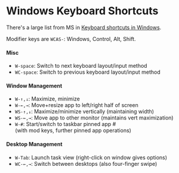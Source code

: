 Windows Keyboard Shortcuts
==========================

There's a large list from MS in [Keyboard shortcuts in Windows][ksiw].

Modifier keys are `WCAS-`: Windows, Control, Alt, Shift.

#### Misc

* `W-space`: Switch to next keyboard layout/input method
* `WC-space`: Switch to previous keyboard layout/input method

#### Window Management

* `W-↑,↓`: Maximize, minimize
* `W-←,→`: Move+resize app to left/right half of screen
* `WS-↑,↓`: Maximize/minimize vertically (maintaining width)
* `WS-←,→`: Move app to other monitor (maintains vert maximization)
* `W-#`: Start/switch to taskbar pinned app #  
  (with mod keys, further pinned app operations)

#### Desktop Management

* `W-Tab`: Launch task view (right-click on window gives options)
* `WC-←,→`: Switch between desktops (also four-finger swipe)



[ksiw]: https://support.microsoft.com/en-us/help/12445/windows-keyboard-shortcuts
